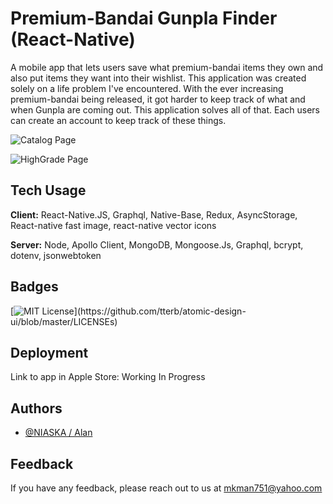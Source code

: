 # Premium-Bandai Gunpla Finder (React-Native)
A mobile app that lets users save what premium-bandai items they own and also put items they want into their wishlist.
This application was created solely on a life problem I've encountered. With the ever increasing premium-bandai being released, it got harder to keep track of what and when Gunpla are coming out. This application solves all of that. Each users can create an account to keep track of these things.

    
![Catalog Page](https://res.cloudinary.com/ddtqwizaf/image/upload/v1634062692/native1_btkwtc.png)

![HighGrade Page](https://res.cloudinary.com/ddtqwizaf/image/upload/v1634062684/native2_dvkko8.png)


## Tech Usage

**Client:** React-Native.JS, Graphql, Native-Base, Redux, AsyncStorage, React-native fast image, react-native vector icons

**Server:** Node, Apollo Client, MongoDB, Mongoose.Js, Graphql, bcrypt, dotenv, jsonwebtoken

  
## Badges

[![MIT License](https://img.shields.io/apm/l/atomic-design-ui.svg?)](https://github.com/tterb/atomic-design-ui/blob/master/LICENSEs)

  
## Deployment

Link to app in Apple Store: Working In Progress

## Authors

- [@NIASKA / Alan](https://github.com/NIASKAA)

  
## Feedback

If you have any feedback, please reach out to us at mkman751@yahoo.com
